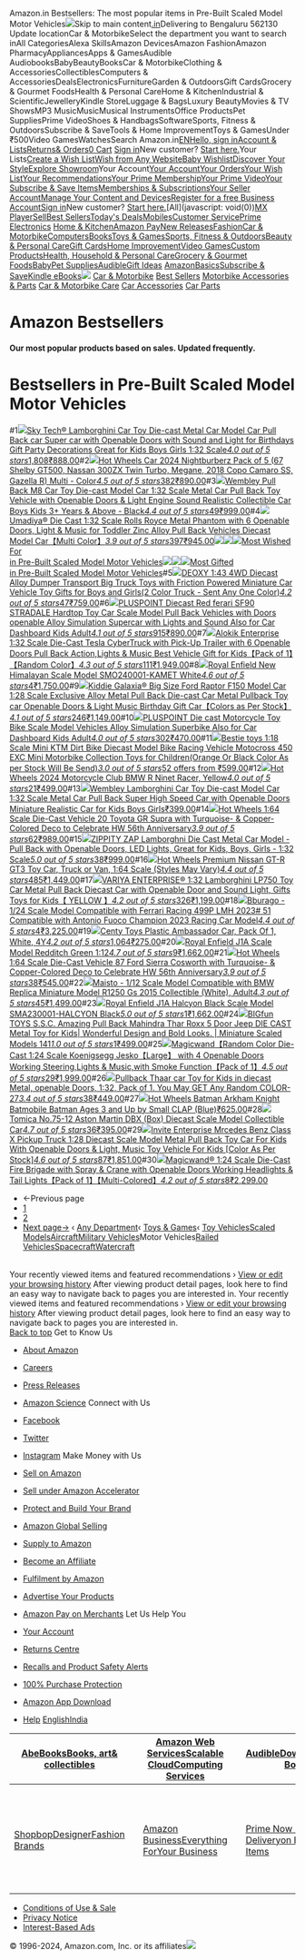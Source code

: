Amazon.in Bestsellers: The most popular items in Pre-Built Scaled Model Motor Vehicles![](https://m.media-amazon.com/images/G/31/gno/sprites/nav-sprite-global-1x-reorg-privacy._CB541718031_.png)Skip to main content[.in](/ref=nav_logo)Delivering to Bengaluru 562130  Update locationCar & MotorbikeSelect the department you want to search inAll CategoriesAlexa SkillsAmazon DevicesAmazon FashionAmazon PharmacyAppliancesApps & GamesAudible AudiobooksBabyBeautyBooksCar & MotorbikeClothing & AccessoriesCollectiblesComputers & AccessoriesDealsElectronicsFurnitureGarden & OutdoorsGift CardsGrocery & Gourmet FoodsHealth & Personal CareHome & KitchenIndustrial & ScientificJewelleryKindle StoreLuggage & BagsLuxury BeautyMovies & TV ShowsMP3 MusicMusicMusical InstrumentsOffice ProductsPet SuppliesPrime VideoShoes & HandbagsSoftwareSports, Fitness & OutdoorsSubscribe & SaveTools & Home ImprovementToys & GamesUnder ₹500Video GamesWatchesSearch Amazon.in[EN](/customer-preferences/edit?ie=UTF8&preferencesReturnUrl=%2Fgp%2Fbestsellers%2Fautomotive%2F51396100031%2Fref%3Dzg_bs_nav_automotive_2_5257556031&ref_=topnav_lang)[Hello, sign inAccount & Lists](https://www.amazon.in/ap/signin?openid.pape.max_auth_age=0&openid.return_to=https%3A%2F%2Fwww.amazon.in%2Fgp%2Fbestsellers%2Fautomotive%2F51396100031%2Fref%3Dnav_ya_signin&openid.identity=http%3A%2F%2Fspecs.openid.net%2Fauth%2F2.0%2Fidentifier_select&openid.assoc_handle=inflex&openid.mode=checkid_setup&openid.claimed_id=http%3A%2F%2Fspecs.openid.net%2Fauth%2F2.0%2Fidentifier_select&openid.ns=http%3A%2F%2Fspecs.openid.net%2Fauth%2F2.0)[Returns& Orders](/gp/css/order-history?ref_=nav_orders_first)[0 Cart](/gp/cart/view.html?ref_=nav_cart) [Sign in](https://www.amazon.in/ap/signin?openid.pape.max_auth_age=0&openid.return_to=https%3A%2F%2Fwww.amazon.in%2Fgp%2Fbestsellers%2Fautomotive%2F51396100031%2Fref%3Dnav_signin&openid.identity=http%3A%2F%2Fspecs.openid.net%2Fauth%2F2.0%2Fidentifier_select&openid.assoc_handle=inflex&openid.mode=checkid_setup&openid.claimed_id=http%3A%2F%2Fspecs.openid.net%2Fauth%2F2.0%2Fidentifier_select&openid.ns=http%3A%2F%2Fspecs.openid.net%2Fauth%2F2.0)New customer? [Start here.](https://www.amazon.in/ap/register?openid.pape.max_auth_age=0&openid.return_to=https%3A%2F%2Fwww.amazon.in%2Fgp%2Fbestsellers%2Fautomotive%2F51396100031%2Fref%3Dzg_bs_nav_automotive_2_5257556031%2F%3Fie%3DUTF8%26ref_%3Dnav_newcust&openid.identity=http%3A%2F%2Fspecs.openid.net%2Fauth%2F2.0%2Fidentifier_select&openid.assoc_handle=inflex&openid.mode=checkid_setup&openid.claimed_id=http%3A%2F%2Fspecs.openid.net%2Fauth%2F2.0%2Fidentifier_select&openid.ns=http%3A%2F%2Fspecs.openid.net%2Fauth%2F2.0)Your Lists[Create a Wish List](/hz/wishlist/ls?triggerElementID=createList&ref_=nav_ListFlyout_navFlyout_createList_lv_redirect)[Wish from Any Website](/wishlist/universal?ref_=nav_ListFlyout_gno_listpop_uwl)[Baby Wishlist](/baby-reg/homepage?ref_=nav_ListFlyout_gno_listpop_br)[Discover Your Style](/discover/?ref_=nav_ListFlyout_sbl)[Explore Showroom](/showroom?ref_=nav_ListFlyout_srm_your_desk_wl_in)Your Account[Your Account](/gp/css/homepage.html?ref_=nav_AccountFlyout_ya)[Your Orders](/gp/css/order-history?ref_=nav_AccountFlyout_orders)[Your Wish List](/hz/wishlist/ls?requiresSignIn=1&ref_=nav_AccountFlyout_wl)[Your Recommendations](/gp/yourstore?ref_=nav_AccountFlyout_recs)[Your Prime Membership](/gp/primecentral?ref_=nav_AccountFlyout_prime)[Your Prime Video](/gp/redirect.html?location=https%3A%2F%2Fwww.primevideo.com%2F%3Fref_%3D_apv&source=nav_linktree&token=13D4F90D28CD96790B94E6091246BB1B2AE9FA05)[Your Subscribe & Save Items](/auto-deliveries?ref_=nav_AccountFlyout_sns)[Memberships & Subscriptions](/hz5/yourmembershipsandsubscriptions?ref_=nav_AccountFlyout_digital_subscriptions)[Your Seller Account](/b/?node=2838698031&ld=AZINSOAYAFlyout&ref_=nav_AccountFlyout_sell)[Manage Your Content and Devices](/hz/mycd/myx?pageType=content&ref_=nav_AccountFlyout_myk)[Register for a free Business Account](https://www.amazon.in/business/register/org/landing?ref_=nav_ya_flyout_b2b_reg_bottom_create)[Sign in](https://www.amazon.in/ap/signin?openid.pape.max_auth_age=0&openid.return_to=https%3A%2F%2Fwww.amazon.in%2Fgp%2Fbestsellers%2Fautomotive%2F51396100031%2Fref%3Dnav_custrec_signin&openid.identity=http%3A%2F%2Fspecs.openid.net%2Fauth%2F2.0%2Fidentifier_select&openid.assoc_handle=inflex&openid.mode=checkid_setup&openid.claimed_id=http%3A%2F%2Fspecs.openid.net%2Fauth%2F2.0%2Fidentifier_select&openid.ns=http%3A%2F%2Fspecs.openid.net%2Fauth%2F2.0)New customer? [Start here.](https://www.amazon.in/ap/register?openid.pape.max_auth_age=0&openid.return_to=https%3A%2F%2Fwww.amazon.in%2Fgp%2Fbestsellers%2Fautomotive%2F51396100031%2Fref%3Dzg_bs_nav_automotive_2_5257556031%2F%3Fie%3DUTF8%26ref_%3Dnav_custrec_newcust&openid.identity=http%3A%2F%2Fspecs.openid.net%2Fauth%2F2.0%2Fidentifier_select&openid.assoc_handle=inflex&openid.mode=checkid_setup&openid.claimed_id=http%3A%2F%2Fspecs.openid.net%2Fauth%2F2.0%2Fidentifier_select&openid.ns=http%3A%2F%2Fspecs.openid.net%2Fauth%2F2.0)[All](javascript: void(0))[MX Player](/minitv?ref_=nav_avod_desktop_topnav)[Sell](/b/32702023031?node=32702023031&ld=AZINSOANavDesktop_T3&ref_=nav_cs_sell_T3)[Best Sellers](/gp/bestsellers/?ref_=nav_cs_bestsellers)[Today's Deals](/deals?ref_=nav_cs_gb)[Mobiles](/mobile-phones/b/?ie=UTF8&node=1389401031&ref_=nav_cs_mobiles)[Customer Service](/gp/help/customer/display.html?nodeId=200507590&ref_=nav_cs_help)[Prime](/prime?ref_=nav_cs_primelink_nonmember) [Electronics](/electronics/b/?ie=UTF8&node=976419031&ref_=nav_cs_electronics) [Home & Kitchen](/Home-Kitchen/b/?ie=UTF8&node=976442031&ref_=nav_cs_home)[Amazon Pay](/gp/sva/dashboard?ref_=nav_cs_apay)[New Releases](/gp/new-releases/?ref_=nav_cs_newreleases)[Fashion](/gp/browse.html?node=6648217031&ref_=nav_cs_fashion)[Car & Motorbike](/Car-Motorbike-Store/b/?ie=UTF8&node=4772060031&ref_=nav_cs_automotive)[Computers](/computers-and-accessories/b/?ie=UTF8&node=976392031&ref_=nav_cs_pc)[Books](/Books/b/?ie=UTF8&node=976389031&ref_=nav_cs_books)[Toys & Games](/Toys-Games/b/?ie=UTF8&node=1350380031&ref_=nav_cs_toys)[Sports, Fitness & Outdoors](/Sports/b/?ie=UTF8&node=1984443031&ref_=nav_cs_sports)[Beauty & Personal Care](/beauty/b/?ie=UTF8&node=1355016031&ref_=nav_cs_beauty)[Gift Cards](/gift-card-store/b/?ie=UTF8&node=3704982031&ref_=nav_cs_gc)[Home Improvement](/Home-Improvement/b/?ie=UTF8&node=4286640031&ref_=nav_cs_hi)[Video Games](/video-games/b/?ie=UTF8&node=976460031&ref_=nav_cs_video_games)[Custom Products](/Amazon-Custom/b/?ie=UTF8&node=32615889031&ref_=nav_cs_custom)[Health, Household & Personal Care](/health-and-personal-care/b/?ie=UTF8&node=1350384031&ref_=nav_cs_hpc)[Grocery & Gourmet Foods](/Gourmet-Specialty-Foods/b/?ie=UTF8&node=2454178031&ref_=nav_cs_grocery)[Baby](/Baby/b/?ie=UTF8&node=1571274031&ref_=nav_cs_baby)[Pet Supplies](/Pet-Supplies/b/?ie=UTF8&node=2454181031&ref_=nav_cs_pets)[Audible](/Audible-Books-and-Originals/b/?ie=UTF8&node=17941593031&ref_=nav_cs_audible)[Gift Ideas](/gcx/-/gfhz/?ref_=nav_cs_giftfinder) [AmazonBasics](/b/?node=6637738031&ref_=nav_cs_amazonbasics)[Subscribe & Save](/auto-deliveries/landing?ref_=nav_cs_sns)[Kindle eBooks](/Kindle-eBooks/b/?ie=UTF8&node=1634753031&ref_=nav_cs_kindle_books)[![](https://m.media-amazon.com/images/G/31/AmazonVideo/2021/X-site/SingleTitle/DEC2024/BeastGamesS1/400x39-SWM-NP._CB538020858_.jpg)](/gp/video/ssoredirect/?ie=UTF8&pvp=%2F%3Fref_%3Ddvm_crs_in_s_gw_swm_dk_np_beastgme&ref_=nav_swm_dvm_crs_in_s_gw_swm_dk_np_beastgme&pf_rd_p=f15865ac-581e-4a3c-8def-4eeb135a8249&pf_rd_s=nav-sitewide-msg&pf_rd_t=4201&pf_rd_i=navbar-4201&pf_rd_m=A21TJRUUN4KGV&pf_rd_r=T5CZECANFNJ4A0DB2PRE) [Car & Motorbike](/Car-Motorbike-Store/b/?ie=UTF8&node=4772060031&ref_=topnav_storetab_automotivesubnav)  [Best Sellers](/gp/bestsellers/automotive/?ie=UTF8&ref_=sv_automotivesubnav_1)  [Motorbike Accessories & Parts](/Motorbike-Accessories-Parts/b/?ie=UTF8&node=5257478031&ref_=sv_automotivesubnav_2)  [Car & Motorbike Care](/Car-n-Motorbike-Care/b/?ie=UTF8&node=5257472031&ref_=sv_automotivesubnav_3)  [Car Accessories](/Car-Accessories/b/?ie=UTF8&node=5257474031&ref_=sv_automotivesubnav_4)  [Car Parts](/Car-Parts/b/?ie=UTF8&node=5257475031&ref_=sv_automotivesubnav_5) 

Amazon Bestsellers
==================

#### Our most popular products based on sales. Updated frequently.

Bestsellers in Pre-Built Scaled Model Motor Vehicles
====================================================

#1[![](https://images-eu.ssl-images-amazon.com/images/I/61Rx9tHudUL._AC_UL600_SR600,400_.jpg)](/Sky-Lamborghini-Die-cast-Birthdays-Decorations/dp/B0CB6SF53Q/ref=zg_bs_g_51396100031_d_sccl_1/259-8524107-9250760?psc=1)[Sky Tech® Lamborghini Car Toy Die-cast Metal Car Model Car Pull Back car Super car with Openable Doors with Sound and Light for Birthdays Gift Party Decorations Great for Kids Boys Girls ‎1:32 Scale](/Sky-Lamborghini-Die-cast-Birthdays-Decorations/dp/B0CB6SF53Q/ref=zg_bs_g_51396100031_d_sccl_1/259-8524107-9250760?psc=1)[*4.0 out of 5 stars*1,808](/product-reviews/B0CB6SF53Q/ref=zg_bs_g_51396100031_d_sccl_1_cr/259-8524107-9250760)[₹888.00](/Sky-Lamborghini-Die-cast-Birthdays-Decorations/dp/B0CB6SF53Q/ref=zg_bs_g_51396100031_d_sccl_1/259-8524107-9250760?psc=1)#2[![](https://images-eu.ssl-images-amazon.com/images/I/51l434abN2L._AC_UL600_SR600,400_.jpg)](/Hot-Wheels-Nightburberz-Shelby-Gazella/dp/B0D1C9VKN3/ref=zg_bs_g_51396100031_d_sccl_2/259-8524107-9250760?psc=1)[Hot Wheels Car 2024 Nightburberz Pack of 5 (67 Shelby GT500, Nassan 300ZX Twin Turbo, Megane, 2018 Copo Camaro SS, Gazella R) Multi - Color](/Hot-Wheels-Nightburberz-Shelby-Gazella/dp/B0D1C9VKN3/ref=zg_bs_g_51396100031_d_sccl_2/259-8524107-9250760?psc=1)[*4.5 out of 5 stars*382](/product-reviews/B0D1C9VKN3/ref=zg_bs_g_51396100031_d_sccl_2_cr/259-8524107-9250760)[₹890.00](/Hot-Wheels-Nightburberz-Shelby-Gazella/dp/B0D1C9VKN3/ref=zg_bs_g_51396100031_d_sccl_2/259-8524107-9250760?psc=1)#3[![](https://images-eu.ssl-images-amazon.com/images/I/51Rux9oieML._AC_UL300_SR300,200_.jpg)](/Wembley-Pull-Back-Die-cast-Model/dp/B0D94GHLNQ/ref=zg_bs_g_51396100031_d_sccl_3/259-8524107-9250760?psc=1)[Wembley Pull Back M8 Car Toy Die-cast Model Car 1:32 Scale Metal Car Pull Back Toy Vehicle with Openable Doors & Light Engine Sound Realistic Collectible Car Boys Kids 3+ Years & Above - Black](/Wembley-Pull-Back-Die-cast-Model/dp/B0D94GHLNQ/ref=zg_bs_g_51396100031_d_sccl_3/259-8524107-9250760?psc=1)[*4.4 out of 5 stars*49](/product-reviews/B0D94GHLNQ/ref=zg_bs_g_51396100031_d_sccl_3_cr/259-8524107-9250760)[₹999.00](/Wembley-Pull-Back-Die-cast-Model/dp/B0D94GHLNQ/ref=zg_bs_g_51396100031_d_sccl_3/259-8524107-9250760?psc=1)#4[![](https://images-eu.ssl-images-amazon.com/images/I/51HQjwBFQtL._AC_UL300_SR300,200_.jpg)](/Umadiya%C2%AE-Die-Cast-Openable-Car%E3%80%90Multi/dp/B0C8HWXRBP/ref=zg_bs_g_51396100031_d_sccl_4/259-8524107-9250760?psc=1)[Umadiya® Die Cast 1:32 Scale Rolls Royce Metal Phantom with 6 Openable Doors, Light & Music for Toddler Zinc Alloy Pull Back Vehicles Diecast Model Car【Multi Color】](/Umadiya%C2%AE-Die-Cast-Openable-Car%E3%80%90Multi/dp/B0C8HWXRBP/ref=zg_bs_g_51396100031_d_sccl_4/259-8524107-9250760?psc=1)[*3.9 out of 5 stars*397](/product-reviews/B0C8HWXRBP/ref=zg_bs_g_51396100031_d_sccl_4_cr/259-8524107-9250760)[₹945.00](/Umadiya%C2%AE-Die-Cast-Openable-Car%E3%80%90Multi/dp/B0C8HWXRBP/ref=zg_bs_g_51396100031_d_sccl_4/259-8524107-9250760?psc=1)[![](https://m.media-amazon.com/images/I/41ONAajqg7L.jpg)![](https://m.media-amazon.com/images/I/51BCfLOuEEL.jpg)![](https://m.media-amazon.com/images/I/512FcK6OrlL.jpg)Most Wished For  
in Pre-Built Scaled Model Motor Vehicles](/gp/most-wished-for/toys/51396100031/ref=zg_bs_tab_t_toys_mw)[![](https://m.media-amazon.com/images/I/51SJaE3hvAL.jpg)![](https://m.media-amazon.com/images/I/61cxDkd4MIL.jpg)![](https://m.media-amazon.com/images/I/414GiN9umRL.jpg)Most Gifted  
in Pre-Built Scaled Model Motor Vehicles](/gp/most-gifted/toys/51396100031/ref=zg_bs_tab_t_toys_mg)#5[![](https://images-eu.ssl-images-amazon.com/images/I/71UHAQYUCpL._AC_UL300_SR300,200_.jpg)](/DEOXY-Diecast-Transport-Friction-Miniature/dp/B0CVVVJN4W/ref=zg_bs_g_51396100031_d_sccl_5/259-8524107-9250760?psc=1)[DEOXY 1:43 4WD Diecast Alloy Dumper Transport Big Truck Toys with Friction Powered Miniature Car Vehicle Toy Gifts for Boys and Girls(2 Color Truck - Sent Any One Color)](/DEOXY-Diecast-Transport-Friction-Miniature/dp/B0CVVVJN4W/ref=zg_bs_g_51396100031_d_sccl_5/259-8524107-9250760?psc=1)[*4.2 out of 5 stars*47](/product-reviews/B0CVVVJN4W/ref=zg_bs_g_51396100031_d_sccl_5_cr/259-8524107-9250760)[₹759.00](/DEOXY-Diecast-Transport-Friction-Miniature/dp/B0CVVVJN4W/ref=zg_bs_g_51396100031_d_sccl_5/259-8524107-9250760?psc=1)#6[![](https://images-eu.ssl-images-amazon.com/images/I/5162NssAG6L._AC_UL300_SR300,200_.jpg)](/PLUSPOINT-SF90-Ferrari-Simulation-Dashboard/dp/B0CKQZ7CNG/ref=zg_bs_g_51396100031_d_sccl_6/259-8524107-9250760?psc=1)[PLUSPOINT Diecast Red ferari SF90 STRADALE Hardtop Toy Car Scale Model Pull Back Vehicles with Doors openable Alloy Simulation Supercar with Lights and Sound Also for Car Dashboard Kids Adult](/PLUSPOINT-SF90-Ferrari-Simulation-Dashboard/dp/B0CKQZ7CNG/ref=zg_bs_g_51396100031_d_sccl_6/259-8524107-9250760?psc=1)[*4.1 out of 5 stars*915](/product-reviews/B0CKQZ7CNG/ref=zg_bs_g_51396100031_d_sccl_6_cr/259-8524107-9250760)[₹890.00](/PLUSPOINT-SF90-Ferrari-Simulation-Dashboard/dp/B0CKQZ7CNG/ref=zg_bs_g_51396100031_d_sccl_6/259-8524107-9250760?psc=1)#7[![](https://images-eu.ssl-images-amazon.com/images/I/51PZbMJeITL._AC_UL300_SR300,200_.jpg)](/Alokik-Enterprise-CyberTruck-Kids%E3%80%90Pack-1%E3%80%91%E3%80%90Random/dp/B0D8TPK92H/ref=zg_bs_g_51396100031_d_sccl_7/259-8524107-9250760?psc=1)[Alokik Enterprise 1:32 Scale Die-Cast Tesla CyberTruck with Pick-Up Trailer with 6 Openable Doors Pull Back Action,Lights & Music Best Vehicle Gift for Kids【Pack of 1】【Random Color】](/Alokik-Enterprise-CyberTruck-Kids%E3%80%90Pack-1%E3%80%91%E3%80%90Random/dp/B0D8TPK92H/ref=zg_bs_g_51396100031_d_sccl_7/259-8524107-9250760?psc=1)[*4.3 out of 5 stars*111](/product-reviews/B0D8TPK92H/ref=zg_bs_g_51396100031_d_sccl_7_cr/259-8524107-9250760)[₹1,949.00](/Alokik-Enterprise-CyberTruck-Kids%E3%80%90Pack-1%E3%80%91%E3%80%90Random/dp/B0D8TPK92H/ref=zg_bs_g_51396100031_d_sccl_7/259-8524107-9250760?psc=1)#8[![](https://images-eu.ssl-images-amazon.com/images/I/71BCpgLu4IL._AC_UL300_SR300,200_.jpg)](/Royal-Enfield-Himalayan-Scale-SMO240001-KAMET/dp/B0DNFRNFF5/ref=zg_bs_g_51396100031_d_sccl_8/259-8524107-9250760?psc=1)[Royal Enfield New Himalayan Scale Model SMO240001-KAMET White](/Royal-Enfield-Himalayan-Scale-SMO240001-KAMET/dp/B0DNFRNFF5/ref=zg_bs_g_51396100031_d_sccl_8/259-8524107-9250760?psc=1)[*4.6 out of 5 stars*4](/product-reviews/B0DNFRNFF5/ref=zg_bs_g_51396100031_d_sccl_8_cr/259-8524107-9250760)[₹1,750.00](/Royal-Enfield-Himalayan-Scale-SMO240001-KAMET/dp/B0DNFRNFF5/ref=zg_bs_g_51396100031_d_sccl_8/259-8524107-9250760?psc=1)#9[![](https://images-eu.ssl-images-amazon.com/images/I/61LME99ONeL._AC_UL300_SR300,200_.jpg)](/Kiddie-Galaxia%C2%AE-Size-Raptor-Model/dp/B0CQD2W2NS/ref=zg_bs_g_51396100031_d_sccl_9/259-8524107-9250760?psc=1)[Kiddie Galaxia® Big Size Ford Raptor F150 Model Car 1:28 Scale Exclusive Alloy Metal Pull Back Die-cast Car Metal Pullback Toy car Openable Doors & Light Music Birthday Gift Car【Colors as Per Stock】](/Kiddie-Galaxia%C2%AE-Size-Raptor-Model/dp/B0CQD2W2NS/ref=zg_bs_g_51396100031_d_sccl_9/259-8524107-9250760?psc=1)[*4.1 out of 5 stars*246](/product-reviews/B0CQD2W2NS/ref=zg_bs_g_51396100031_d_sccl_9_cr/259-8524107-9250760)[₹1,149.00](/Kiddie-Galaxia%C2%AE-Size-Raptor-Model/dp/B0CQD2W2NS/ref=zg_bs_g_51396100031_d_sccl_9/259-8524107-9250760?psc=1)#10[![](https://images-eu.ssl-images-amazon.com/images/I/61BCNk3yUwL._AC_UL300_SR300,200_.jpg)](/PLUSPOINT-Motorcycle-Simulation-Superbike-Dashboard/dp/B0CL39681Q/ref=zg_bs_g_51396100031_d_sccl_10/259-8524107-9250760?psc=1)[PLUSPOINT Die cast Motorcycle Toy Bike Scale Model Vehicles Alloy Simulation Superbike Also for Car Dashboard Kids Adult](/PLUSPOINT-Motorcycle-Simulation-Superbike-Dashboard/dp/B0CL39681Q/ref=zg_bs_g_51396100031_d_sccl_10/259-8524107-9250760?psc=1)[*4.0 out of 5 stars*302](/product-reviews/B0CL39681Q/ref=zg_bs_g_51396100031_d_sccl_10_cr/259-8524107-9250760)[₹470.00](/PLUSPOINT-Motorcycle-Simulation-Superbike-Dashboard/dp/B0CL39681Q/ref=zg_bs_g_51396100031_d_sccl_10/259-8524107-9250760?psc=1)#11[![](https://images-eu.ssl-images-amazon.com/images/I/611q0wRBt7L._AC_UL300_SR300,200_.jpg)](/Bestie-toys-Motocross-Motorbike-Collection/dp/B0DCGP3C9N/ref=zg_bs_g_51396100031_d_sccl_11/259-8524107-9250760?psc=1)[Bestie toys 1:18 Scale Mini KTM Dirt Bike Diecast Model Bike Racing Vehicle Motocross 450 EXC Mini Motorbike Collection Toys for Children(Orange Or Black Color As per Stock Will Be Send)](/Bestie-toys-Motocross-Motorbike-Collection/dp/B0DCGP3C9N/ref=zg_bs_g_51396100031_d_sccl_11/259-8524107-9250760?psc=1)[*3.0 out of 5 stars*5](/product-reviews/B0DCGP3C9N/ref=zg_bs_g_51396100031_d_sccl_11_cr/259-8524107-9250760)[2 offers from ₹599.00](/Bestie-toys-Motocross-Motorbike-Collection/dp/B0DCGP3C9N/ref=zg_bs_g_51396100031_d_sccl_11/259-8524107-9250760?psc=1)#12[![](https://images-eu.ssl-images-amazon.com/images/I/814rNydLFRL._AC_UL300_SR300,200_.jpg)](/Hot-Wheels-Motorcycle-Ninet-Yellow/dp/B0D91215YN/ref=zg_bs_g_51396100031_d_sccl_12/259-8524107-9250760?psc=1)[Hot Wheels 2024 Motorcycle Club BMW R Ninet Racer, Yellow](/Hot-Wheels-Motorcycle-Ninet-Yellow/dp/B0D91215YN/ref=zg_bs_g_51396100031_d_sccl_12/259-8524107-9250760?psc=1)[*4.0 out of 5 stars*21](/product-reviews/B0D91215YN/ref=zg_bs_g_51396100031_d_sccl_12_cr/259-8524107-9250760)[₹499.00](/Hot-Wheels-Motorcycle-Ninet-Yellow/dp/B0D91215YN/ref=zg_bs_g_51396100031_d_sccl_12/259-8524107-9250760?psc=1)#13[![](https://images-eu.ssl-images-amazon.com/images/I/61CZx6+BqfL._AC_UL300_SR300,200_.jpg)](/Wembley-Lamborghini-Car-Die-cast-Model/dp/B0D8WCGC35/ref=zg_bs_g_51396100031_d_sccl_13/259-8524107-9250760?psc=1)[Wembley Lamborghini Car Toy Die-cast Model Car 1:32 Scale Metal Car Pull Back Super High Speed Car with Openable Doors Miniature Realistic Car for Kids Boys Girls](/Wembley-Lamborghini-Car-Die-cast-Model/dp/B0D8WCGC35/ref=zg_bs_g_51396100031_d_sccl_13/259-8524107-9250760?psc=1)[₹399.00](/Wembley-Lamborghini-Car-Die-cast-Model/dp/B0D8WCGC35/ref=zg_bs_g_51396100031_d_sccl_13/259-8524107-9250760?psc=1)#14[![](https://images-eu.ssl-images-amazon.com/images/I/51Rw7TAvpML._AC_UL300_SR300,200_.jpg)](/Hot-Wheels-Turquoise-Copper-Colored-Anniversary/dp/B0CNY4DZ2Z/ref=zg_bs_g_51396100031_d_sccl_14/259-8524107-9250760?psc=1)[Hot Wheels 1:64 Scale Die-Cast Vehicle 20 Toyota GR Supra with Turquoise- & Copper-Colored Deco to Celebrate HW 56th Anniversary](/Hot-Wheels-Turquoise-Copper-Colored-Anniversary/dp/B0CNY4DZ2Z/ref=zg_bs_g_51396100031_d_sccl_14/259-8524107-9250760?psc=1)[*3.9 out of 5 stars*62](/product-reviews/B0CNY4DZ2Z/ref=zg_bs_g_51396100031_d_sccl_14_cr/259-8524107-9250760)[₹989.00](/Hot-Wheels-Turquoise-Copper-Colored-Anniversary/dp/B0CNY4DZ2Z/ref=zg_bs_g_51396100031_d_sccl_14/259-8524107-9250760?psc=1)#15[![](https://images-eu.ssl-images-amazon.com/images/I/71KH3xmdtAL._AC_UL300_SR300,200_.jpg)](/ZIPPITY-ZAP-Lamborghni-Metal-Model/dp/B0DF7V2XPX/ref=zg_bs_g_51396100031_d_sccl_15/259-8524107-9250760?psc=1)[ZIPPITY ZAP Lamborghni Die Cast Metal Car Model - Pull Back with Openable Doors, LED Lights, Great for Kids, Boys, Girls - 1:32 Scale](/ZIPPITY-ZAP-Lamborghni-Metal-Model/dp/B0DF7V2XPX/ref=zg_bs_g_51396100031_d_sccl_15/259-8524107-9250760?psc=1)[*5.0 out of 5 stars*38](/product-reviews/B0DF7V2XPX/ref=zg_bs_g_51396100031_d_sccl_15_cr/259-8524107-9250760)[₹999.00](/ZIPPITY-ZAP-Lamborghni-Metal-Model/dp/B0DF7V2XPX/ref=zg_bs_g_51396100031_d_sccl_15/259-8524107-9250760?psc=1)#16[![](https://images-eu.ssl-images-amazon.com/images/I/71v2qkIoFEL._AC_UL300_SR300,200_.jpg)](/Hot-Wheels-Premium-Nissan-Truck/dp/B0CPLD7Q7S/ref=zg_bs_g_51396100031_d_sccl_16/259-8524107-9250760?psc=1)[Hot Wheels Premium Nissan GT-R GT3 Toy Car, Truck or Van, 1:64 Scale (Styles May Vary)](/Hot-Wheels-Premium-Nissan-Truck/dp/B0CPLD7Q7S/ref=zg_bs_g_51396100031_d_sccl_16/259-8524107-9250760?psc=1)[*4.4 out of 5 stars*485](/product-reviews/B0CPLD7Q7S/ref=zg_bs_g_51396100031_d_sccl_16_cr/259-8524107-9250760)[₹1,449.00](/Hot-Wheels-Premium-Nissan-Truck/dp/B0CPLD7Q7S/ref=zg_bs_g_51396100031_d_sccl_16/259-8524107-9250760?psc=1)#17[![](https://images-eu.ssl-images-amazon.com/images/I/61G9adt80aL._AC_UL300_SR300,200_.jpg)](/VARIYA-ENTERPRISE%C2%AE-Lamborghini-Diecast-Openable/dp/B0CSBDCPH2/ref=zg_bs_g_51396100031_d_sccl_17/259-8524107-9250760?psc=1)[VARIYA ENTERPRISE® 1:32 Lamborghini LP750 Toy Car Metal Pull Back Diecast Car with Openable Door and Sound Light, Gifts Toys for Kids【 YELLOW 】](/VARIYA-ENTERPRISE%C2%AE-Lamborghini-Diecast-Openable/dp/B0CSBDCPH2/ref=zg_bs_g_51396100031_d_sccl_17/259-8524107-9250760?psc=1)[*4.2 out of 5 stars*326](/product-reviews/B0CSBDCPH2/ref=zg_bs_g_51396100031_d_sccl_17_cr/259-8524107-9250760)[₹1,199.00](/VARIYA-ENTERPRISE%C2%AE-Lamborghini-Diecast-Openable/dp/B0CSBDCPH2/ref=zg_bs_g_51396100031_d_sccl_17/259-8524107-9250760?psc=1)#18[![](https://images-eu.ssl-images-amazon.com/images/I/61hokgRXzPL._AC_UL300_SR300,200_.jpg)](/Bburago-Compatible-Ferrari-Antonio-Champion/dp/B0D4DZ7J8C/ref=zg_bs_g_51396100031_d_sccl_18/259-8524107-9250760?psc=1)[Bburago - 1/24 Scale Model Compatible with Ferrari Racing 499P LMH 2023# 51 Compatible with Antonio Fuoco Champion 2023 Racing Car Model](/Bburago-Compatible-Ferrari-Antonio-Champion/dp/B0D4DZ7J8C/ref=zg_bs_g_51396100031_d_sccl_18/259-8524107-9250760?psc=1)[*4.4 out of 5 stars*4](/product-reviews/B0D4DZ7J8C/ref=zg_bs_g_51396100031_d_sccl_18_cr/259-8524107-9250760)[₹3,225.00](/Bburago-Compatible-Ferrari-Antonio-Champion/dp/B0D4DZ7J8C/ref=zg_bs_g_51396100031_d_sccl_18/259-8524107-9250760?psc=1)#19[![](https://images-eu.ssl-images-amazon.com/images/I/81dOd1xvpyL._AC_UL300_SR300,200_.jpg)](/Centy-Toys-Classic-Ambassador-Kidsshub/dp/B01CJVYUVM/ref=zg_bs_g_51396100031_d_sccl_19/259-8524107-9250760?psc=1)[Centy Toys Plastic Ambassador Car, Pack Of 1, White, 4Y](/Centy-Toys-Classic-Ambassador-Kidsshub/dp/B01CJVYUVM/ref=zg_bs_g_51396100031_d_sccl_19/259-8524107-9250760?psc=1)[*4.2 out of 5 stars*1,064](/product-reviews/B01CJVYUVM/ref=zg_bs_g_51396100031_d_sccl_19_cr/259-8524107-9250760)[₹275.00](/Centy-Toys-Classic-Ambassador-Kidsshub/dp/B01CJVYUVM/ref=zg_bs_g_51396100031_d_sccl_19/259-8524107-9250760?psc=1)#20[![](https://images-eu.ssl-images-amazon.com/images/I/71wOLohvu5L._AC_UL300_SR300,200_.jpg)](/Royal-Enfield-Scale-Model-Redditch/dp/B0D7MQYN43/ref=zg_bs_g_51396100031_d_sccl_20/259-8524107-9250760?psc=1)[Royal Enfield J1A Scale Model Redditch Green 1:12](/Royal-Enfield-Scale-Model-Redditch/dp/B0D7MQYN43/ref=zg_bs_g_51396100031_d_sccl_20/259-8524107-9250760?psc=1)[*4.7 out of 5 stars*9](/product-reviews/B0D7MQYN43/ref=zg_bs_g_51396100031_d_sccl_20_cr/259-8524107-9250760)[₹1,662.00](/Royal-Enfield-Scale-Model-Redditch/dp/B0D7MQYN43/ref=zg_bs_g_51396100031_d_sccl_20/259-8524107-9250760?psc=1)#21[![](https://images-eu.ssl-images-amazon.com/images/I/517SUEEn+PL._AC_UL300_SR300,200_.jpg)](/Hot-Wheels-Turquoise-Copper-Colored-Anniversary/dp/B0CNY55LCN/ref=zg_bs_g_51396100031_d_sccl_21/259-8524107-9250760?psc=1)[Hot Wheels 1:64 Scale Die-Cast Vehicle 87 Ford Sierra Cosworth with Turquoise- & Copper-Colored Deco to Celebrate HW 56th Anniversary](/Hot-Wheels-Turquoise-Copper-Colored-Anniversary/dp/B0CNY55LCN/ref=zg_bs_g_51396100031_d_sccl_21/259-8524107-9250760?psc=1)[*3.9 out of 5 stars*38](/product-reviews/B0CNY55LCN/ref=zg_bs_g_51396100031_d_sccl_21_cr/259-8524107-9250760)[₹545.00](/Hot-Wheels-Turquoise-Copper-Colored-Anniversary/dp/B0CNY55LCN/ref=zg_bs_g_51396100031_d_sccl_21/259-8524107-9250760?psc=1)#22[![](https://images-eu.ssl-images-amazon.com/images/I/51xuGvD30AL._AC_UL300_SR300,200_.jpg)](/Maisto-Compatible-Replica-Miniature-Collectible/dp/B0BJXKDL38/ref=zg_bs_g_51396100031_d_sccl_22/259-8524107-9250760?psc=1)[Maisto - 1/12 Scale Model Compatible with BMW Replica Miniature Model R1250 Gs 2015 Collectible (White), Adult](/Maisto-Compatible-Replica-Miniature-Collectible/dp/B0BJXKDL38/ref=zg_bs_g_51396100031_d_sccl_22/259-8524107-9250760?psc=1)[*4.3 out of 5 stars*45](/product-reviews/B0BJXKDL38/ref=zg_bs_g_51396100031_d_sccl_22_cr/259-8524107-9250760)[₹1,499.00](/Maisto-Compatible-Replica-Miniature-Collectible/dp/B0BJXKDL38/ref=zg_bs_g_51396100031_d_sccl_22/259-8524107-9250760?psc=1)#23[![](https://images-eu.ssl-images-amazon.com/images/I/715d-vsh-AL._AC_UL300_SR300,200_.jpg)](/Royal-Enfield-Halcyon-Black-SMA230001-HALCYON/dp/B0DH4NBT9H/ref=zg_bs_g_51396100031_d_sccl_23/259-8524107-9250760?psc=1)[Royal Enfield J1A Halcyon Black Scale Model SMA230001-HALCYON Black](/Royal-Enfield-Halcyon-Black-SMA230001-HALCYON/dp/B0DH4NBT9H/ref=zg_bs_g_51396100031_d_sccl_23/259-8524107-9250760?psc=1)[*5.0 out of 5 stars*1](/product-reviews/B0DH4NBT9H/ref=zg_bs_g_51396100031_d_sccl_23_cr/259-8524107-9250760)[₹1,662.00](/Royal-Enfield-Halcyon-Black-SMA230001-HALCYON/dp/B0DH4NBT9H/ref=zg_bs_g_51396100031_d_sccl_23/259-8524107-9250760?psc=1)#24[![](https://images-eu.ssl-images-amazon.com/images/I/61ImeFbAfgL._AC_UL300_SR300,200_.jpg)](/BIGfun-TOYS-Mahindra-Wonderful-Miniature/dp/B0DDHHXJCZ/ref=zg_bs_g_51396100031_d_sccl_24/259-8524107-9250760?psc=1)[BIGfun TOYS S.S.C. Amazing Pull Back Mahindra Thar Roxx 5 Door Jeep DIE CAST Metal Toy for Kids| Wonderful Design and Bold Looks. | Miniature Scaled Models 141](/BIGfun-TOYS-Mahindra-Wonderful-Miniature/dp/B0DDHHXJCZ/ref=zg_bs_g_51396100031_d_sccl_24/259-8524107-9250760?psc=1)[*1.0 out of 5 stars*1](/product-reviews/B0DDHHXJCZ/ref=zg_bs_g_51396100031_d_sccl_24_cr/259-8524107-9250760)[₹499.00](/BIGfun-TOYS-Mahindra-Wonderful-Miniature/dp/B0DDHHXJCZ/ref=zg_bs_g_51396100031_d_sccl_24/259-8524107-9250760?psc=1)#25[![](https://images-eu.ssl-images-amazon.com/images/I/71kpa-sAQaL._AC_UL300_SR300,200_.jpg)](/Magicwand%C2%AE-Die-Cast-Openable-Lights-AMG-GT3/dp/B09CZ5YZ2J/ref=zg_bs_g_51396100031_d_sccl_25/259-8524107-9250760?psc=1)[Magicwand【Random Color Die-Cast 1:24 Scale Koenigsegg Jesko【Large】 with 4 Openable Doors Working Steering,Lights & Music,with Smoke Function【Pack of 1】](/Magicwand%C2%AE-Die-Cast-Openable-Lights-AMG-GT3/dp/B09CZ5YZ2J/ref=zg_bs_g_51396100031_d_sccl_25/259-8524107-9250760?psc=1)[*4.5 out of 5 stars*29](/product-reviews/B09CZ5YZ2J/ref=zg_bs_g_51396100031_d_sccl_25_cr/259-8524107-9250760)[₹1,999.00](/Magicwand%C2%AE-Die-Cast-Openable-Lights-AMG-GT3/dp/B09CZ5YZ2J/ref=zg_bs_g_51396100031_d_sccl_25/259-8524107-9250760?psc=1)#26[![](https://images-eu.ssl-images-amazon.com/images/I/51XpkwVIK4L._AC_UL300_SR300,200_.jpg)](/Pullback-Thaar-diecast-Metal-openable/dp/B0D4LG8JJS/ref=zg_bs_g_51396100031_d_sccl_26/259-8524107-9250760?psc=1)[Pullback Thaar car Toy for Kids in diecast Metal, openable Doors, 1:32, Pack of 1. You May GET Any Random COLOR-27](/Pullback-Thaar-diecast-Metal-openable/dp/B0D4LG8JJS/ref=zg_bs_g_51396100031_d_sccl_26/259-8524107-9250760?psc=1)[*3.4 out of 5 stars*38](/product-reviews/B0D4LG8JJS/ref=zg_bs_g_51396100031_d_sccl_26_cr/259-8524107-9250760)[₹449.00](/Pullback-Thaar-diecast-Metal-openable/dp/B0D4LG8JJS/ref=zg_bs_g_51396100031_d_sccl_26/259-8524107-9250760?psc=1)#27[![](https://images-eu.ssl-images-amazon.com/images/I/51raFm8JymL._AC_UL300_SR300,200_.jpg)](/Hot-Wheels-Batman-Arkham-Batmobile/dp/B0DG627HWH/ref=zg_bs_g_51396100031_d_sccl_27/259-8524107-9250760?psc=1)[Hot Wheels Batman Arkham Knight Batmobile Batman Ages 3 and Up by Small CLAP (Blue)](/Hot-Wheels-Batman-Arkham-Batmobile/dp/B0DG627HWH/ref=zg_bs_g_51396100031_d_sccl_27/259-8524107-9250760?psc=1)[₹625.00](/Hot-Wheels-Batman-Arkham-Batmobile/dp/B0DG627HWH/ref=zg_bs_g_51396100031_d_sccl_27/259-8524107-9250760?psc=1)#28[![](https://images-eu.ssl-images-amazon.com/images/I/51jGWKJYXjL._AC_UL300_SR300,200_.jpg)](/Tomica-No-75-12-Martin-Diecast-Collectible/dp/B09MK7LQTZ/ref=zg_bs_g_51396100031_d_sccl_28/259-8524107-9250760?psc=1)[Tomica No.75-12 Aston Martin DBX (Box) Diecast Scale Model Collectible Car](/Tomica-No-75-12-Martin-Diecast-Collectible/dp/B09MK7LQTZ/ref=zg_bs_g_51396100031_d_sccl_28/259-8524107-9250760?psc=1)[*4.7 out of 5 stars*36](/product-reviews/B09MK7LQTZ/ref=zg_bs_g_51396100031_d_sccl_28_cr/259-8524107-9250760)[₹395.00](/Tomica-No-75-12-Martin-Diecast-Collectible/dp/B09MK7LQTZ/ref=zg_bs_g_51396100031_d_sccl_28/259-8524107-9250760?psc=1)#29[![](https://images-eu.ssl-images-amazon.com/images/I/51I-3PrTZBL._AC_UL300_SR300,200_.jpg)](/Invite-Benz-Class-Pickup-Truck/dp/B0CRZ3BCB6/ref=zg_bs_g_51396100031_d_sccl_29/259-8524107-9250760?psc=1)[Invite Enterprise Mrcedes Benz Class X Pickup Truck 1:28 Diecast Scale Model Metal Pull Back Toy Car For Kids With Openable Doors & Light, Music Toy Vehicle For Kids [Color As Per Stock]](/Invite-Benz-Class-Pickup-Truck/dp/B0CRZ3BCB6/ref=zg_bs_g_51396100031_d_sccl_29/259-8524107-9250760?psc=1)[*4.6 out of 5 stars*87](/product-reviews/B0CRZ3BCB6/ref=zg_bs_g_51396100031_d_sccl_29_cr/259-8524107-9250760)[₹1,851.00](/Invite-Benz-Class-Pickup-Truck/dp/B0CRZ3BCB6/ref=zg_bs_g_51396100031_d_sccl_29/259-8524107-9250760?psc=1)#30[![](https://images-eu.ssl-images-amazon.com/images/I/71nqsMoEZWL._AC_UL300_SR300,200_.jpg)](/Magicwand%C2%AE-Die-Cast-Headlights-Lights%E3%80%90Pack-1%E3%80%91%E3%80%90Multi-Colored%E3%80%91/dp/B0D92PXT7H/ref=zg_bs_g_51396100031_d_sccl_30/259-8524107-9250760?psc=1)[Magicwand® 1:24 Scale Die-Cast Fire Brigade with Spray & Crane with Openable Doors Working Headlights & Tail Lights【Pack of 1】【Multi-Colored】](/Magicwand%C2%AE-Die-Cast-Headlights-Lights%E3%80%90Pack-1%E3%80%91%E3%80%90Multi-Colored%E3%80%91/dp/B0D92PXT7H/ref=zg_bs_g_51396100031_d_sccl_30/259-8524107-9250760?psc=1)[*4.2 out of 5 stars*8](/product-reviews/B0D92PXT7H/ref=zg_bs_g_51396100031_d_sccl_30_cr/259-8524107-9250760)[₹2,299.00](/Magicwand%C2%AE-Die-Cast-Headlights-Lights%E3%80%90Pack-1%E3%80%91%E3%80%90Multi-Colored%E3%80%91/dp/B0D92PXT7H/ref=zg_bs_g_51396100031_d_sccl_30/259-8524107-9250760?psc=1)

* ←Previous page
* [1](/gp/bestsellers/toys/51396100031/ref=zg_bs_pg_1_toys?ie=UTF8&pg=1)
* [2](/gp/bestsellers/toys/51396100031/ref=zg_bs_pg_2_toys?ie=UTF8&pg=2)
* [Next page→](/gp/bestsellers/toys/51396100031/ref=zg_bs_pg_2_toys?ie=UTF8&pg=2)
‹ [Any Department](/gp/bestsellers/ref=zg_bs_unv_toys_0_51396100031_5)‹ [Toys & Games](/gp/bestsellers/toys/ref=zg_bs_unv_toys_1_51396100031_4)‹ [Toy Vehicles](/gp/bestsellers/toys/1378242031/ref=zg_bs_unv_toys_2_51396100031_3)[Scaled Models](/gp/bestsellers/toys/1378258031/ref=zg_bs_unv_toys_3_51396100031_2)[Aircraft](/gp/bestsellers/toys/51396099031/ref=zg_bs_nav_toys_3_51396100031)[Military Vehicles](/gp/bestsellers/toys/51396101031/ref=zg_bs_nav_toys_3_51396100031)Motor Vehicles[Railed Vehicles](/gp/bestsellers/toys/51396102031/ref=zg_bs_nav_toys_3_51396100031)[Spacecraft](/gp/bestsellers/toys/51396098031/ref=zg_bs_nav_toys_3_51396100031)[Watercraft](/gp/bestsellers/toys/51396103031/ref=zg_bs_nav_toys_3_51396100031)  

|  |
| --- |

 Your recently viewed items and featured recommendations  ›  [View or edit your browsing history](/gp/history)  After viewing product detail pages, look here to find an easy way to navigate back to pages you are interested in.  Your recently viewed items and featured recommendations  ›  [View or edit your browsing history](/gp/history)  After viewing product detail pages, look here to find an easy way to navigate back to pages you are interested in.   
 [Back to top](javascript:void(0)) Get to Know Us

* [About Amazon](https://www.aboutamazon.in/?utm_source=gateway&utm_medium=footer)
* [Careers](https://amazon.jobs)
* [Press Releases](https://press.aboutamazon.in/?utm_source=gateway&utm_medium=footer)
* [Amazon Science](https://www.amazon.science)
Connect with Us

* [Facebook](https://www.amazon.in/gp/redirect.html/ref=footer_fb?location=http://www.facebook.com/AmazonIN&token=2075D5EAC7BB214089728E2183FD391706D41E94&6)
* [Twitter](https://www.amazon.in/gp/redirect.html/ref=footer_twitter?location=http://twitter.com/AmazonIN&token=A309DFBFCB1E37A808FF531934855DC817F130B6&6)
* [Instagram](https://www.amazon.in/gp/redirect.html?location=https://www.instagram.com/amazondotin&token=264882C912E9D005CB1D9B61F12E125D5DF9BFC7&source=standards)
Make Money with Us

* [Sell on Amazon](/b/?node=2838698031&ld=AZINSOANavDesktopFooter_C&ref_=nav_footer_sell_C)
* [Sell under Amazon Accelerator](https://accelerator.amazon.in/?ref_=map_1_b2b_GW_FT)
* [Protect and Build Your Brand](https://brandservices.amazon.in/?ref=AOINABRLGNRFOOT&ld=AOINABRLGNRFOOT)
* [Amazon Global Selling](https://sell.amazon.in/grow-your-business/amazon-global-selling.html?ld=AZIN_Footer_V1&ref=AZIN_Footer_V1)
* [Supply to Amazon](https://supply.amazon.com/?ref_=footer_sta&lang=en-IN)
* [Become an Affiliate](https://affiliate-program.amazon.in/?utm_campaign=assocshowcase&utm_medium=footer&utm_source=GW&ref_=footer_assoc)
* [Fulfilment by Amazon](https://services.amazon.in/services/fulfilment-by-amazon/benefits.html/ref=az_footer_fba?ld=AWRGINFBAfooter)
* [Advertise Your Products](https://advertising.amazon.in/?ref=Amz.in)
* [Amazon Pay on Merchants](https://www.amazonpay.in/merchant)
Let Us Help You

* [Your Account](/gp/css/homepage.html?ref_=footer_ya)
* [Returns Centre](/gp/css/returns/homepage.html?ref_=footer_hy_f_4)
* [Recalls and Product Safety Alerts](https://www.amazon.in/your-product-safety-alerts?ref_=footer_bsx_ypsa)
* [100% Purchase Protection](/gp/help/customer/display.html?nodeId=201083470&ref_=footer_swc)
* [Amazon App Download](/gp/browse.html?node=6967393031&ref_=footer_mobapp)
* [Help](/gp/help/customer/display.html?nodeId=200507590&ref_=footer_gw_m_b_he)
[English](/customer-preferences/edit?ie=UTF8&preferencesReturnUrl=%2Fgp%2Fbestsellers%2Fautomotive%2F51396100031%2Fref%3Dzg_bs_nav_automotive_2_5257556031&ref_=footer_lang)[India](/customer-preferences/country?ie=UTF8&preferencesReturnUrl=%2Fgp%2Fbestsellers%2Fautomotive%2F51396100031%2Fref%3Dzg_bs_nav_automotive_2_5257556031&ref_=footer_icp_cp)

| [AbeBooksBooks, art& collectibles](https://www.abebooks.com/) |  | [Amazon Web ServicesScalable CloudComputing Services](https://aws.amazon.com/what-is-cloud-computing/?sc_channel=EL&sc_campaign=IN_amazonfooter) |  | [AudibleDownloadAudio Books](https://www.audible.in/) |  | [IMDbMovies, TV& Celebrities](https://www.imdb.com/) |
| --- | --- | --- | --- | --- | --- | --- |
|  |
| [ShopbopDesignerFashion Brands](https://www.shopbop.com/) |  | [Amazon BusinessEverything ForYour Business](/business?ref=footer_aingw) |  | [Prime Now 2-Hour Deliveryon Everyday Items](/now?ref=footer_amznow) |  | [Amazon Prime Music100 million songs, ad-freeOver 15 million podcast episodes](/music/prime?ref=footer_apm) |

* [Conditions of Use & Sale](/gp/help/customer/display.html?nodeId=200545940&ref_=footer_cou)
* [Privacy Notice](/gp/help/customer/display.html?nodeId=200534380&ref_=footer_privacy)
* [Interest-Based Ads](/gp/help/customer/display.html?nodeId=202075050&ref_=footer_iba)

© 1996-2024, Amazon.com, Inc. or its affiliates![](//fls-eu.amazon.in/1/batch/1/OP/A21TJRUUN4KGV:259-8524107-9250760:T5CZECANFNJ4A0DB2PRE$uedata=s:%2Frd%2Fuedata%3Fnoscript%26id%3DT5CZECANFNJ4A0DB2PRE:0)